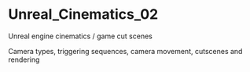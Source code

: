 # Unreal_Cinematics_02
Unreal engine cinematics / game cut scenes

Camera types, triggering sequences, camera movement, cutscenes and rendering
